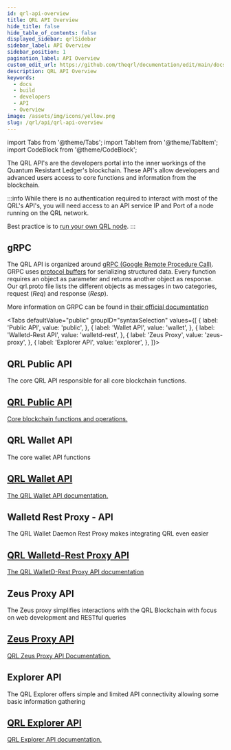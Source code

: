 ```yaml
---
id: qrl-api-overview
title: QRL API Overview
hide_title: false
hide_table_of_contents: false
displayed_sidebar: qrlSidebar
sidebar_label: API Overview
sidebar_position: 1
pagination_label: API Overview
custom_edit_url: https://github.com/theqrl/documentation/edit/main/docs/API/api-overview.md
description: QRL API Overview
keywords:
  - docs
  - build
  - developers
  - API
  - Overview
image: /assets/img/icons/yellow.png
slug: /qrl/api/qrl-api-overview
---
```



import Tabs from '@theme/Tabs';
import TabItem from '@theme/TabItem';
import CodeBlock from '@theme/CodeBlock';


The QRL API's are the developers portal into the inner workings of the Quantum Resistant Ledger's blockchain. These API's allow developers and advanced users access to core functions and information from the blockchain.

:::info
While there is no authentication required to interact with most of the QRL's API's, you will need access to an API service IP and Port of a node running on the QRL network. 

Best practice is to [run your own QRL node](../../qrl/use/node/overview).
:::

## gRPC

The QRL API is organized around [gRPC (Google Remote Procedure Call)](https://grpc.io/). GRPC uses [protocol buffers](https://developers.google.com/protocol-buffers/docs/overview) for serializing structured data. Every function requires an object as parameter and returns another object as response. Our qrl.proto file lists the different objects as messages in two categories, request (*Req*) and response (*Resp*).

More information on GRPC can be found in [their official documentation](https://grpc.io/)

<Tabs defaultValue="public" 
      groupID="syntaxSelection" 
      values={[
        { label: 'Public API', value: 'public', },
        { label: 'Wallet API', value: 'wallet', },
        { label: 'Walletd-Rest API', value: 'walletd-rest', },
        { label: 'Zeus Proxy', value: 'zeus-proxy', },
        { label: 'Explorer API', value: 'explorer', },
      ]}>
  
  <TabItem value="public">
    <h2>QRL Public API</h2>
    <p>The core QRL API responsible for all core blockchain functions.</p>
    <span>
      <section class="row list_node_modules-@docusaurus-theme-classic-lib-theme-DocCategoryGeneratedIndexPage-styles-module">
        <article class="col col--12 margin-bottom--lg">
          <a class="card padding--md cardContainer_node_modules-@docusaurus-theme-classic-lib-theme-DocCard-styles-module" href="../../qrl/api/qrl-public-api">
            <h2 class="text--truncate cardTitle_node_modules-@docusaurus-theme-classic-lib-theme-DocCard-styles-module" title="QRL Public API">
              QRL Public API
            </h2>
            <p class="text--truncate cardDescription_node_modules-@docusaurus-theme-classic-lib-theme-DocCard-styles-module" title="Core blockchain functions">Core blockchain functions and operations.</p>
          </a>
        </article>
      </section>
    </span>
  </TabItem>
  
  <TabItem value="wallet">
    <h2>QRL Wallet API</h2>
    <p>The core wallet API functions</p>
    <span>
      <section class="row list_node_modules-@docusaurus-theme-classic-lib-theme-DocCategoryGeneratedIndexPage-styles-module">
        <article class="col col--12 margin-bottom--lg">
          <a class="card padding--md cardContainer_node_modules-@docusaurus-theme-classic-lib-theme-DocCard-styles-module" href="../../qrl/api/wallet-api">
            <h2 class="text--truncate cardTitle_node_modules-@docusaurus-theme-classic-lib-theme-DocCard-styles-module" 
                title="QRL Wallet API">
              QRL Wallet API       
            </h2>
            <p class="text--truncate cardDescription_node_modules-@docusaurus-theme-classic-lib-theme-DocCard-styles-module" 
               title="QRL Wallet API">The QRL Wallet API documentation.</p>
          </a>
        </article>
      </section>
    </span>
  </TabItem>
  <TabItem value="walletd-rest">
    <h2>Walletd Rest Proxy - API</h2>
    <p>The QRL Wallet Daemon Rest Proxy makes integrating QRL even easier</p>
    <span>
      <section class="row list_node_modules-@docusaurus-theme-classic-lib-theme-DocCategoryGeneratedIndexPage-styles-module">
        <article class="col col--12 margin-bottom--lg">
          <a class="card padding--md cardContainer_node_modules-@docusaurus-theme-classic-lib-theme-DocCard-styles-module" href="../../qrl/api/walletd-rest-proxy">
            <h2 class="text--truncate cardTitle_node_modules-@docusaurus-theme-classic-lib-theme-DocCard-styles-module" 
                title="Wallet Daemon Rest Proxy">
              QRL Walletd-Rest Proxy API      
            </h2>
            <p class="text--truncate cardDescription_node_modules-@docusaurus-theme-classic-lib-theme-DocCard-styles-module" 
               title="QRL Wallet Daemon Proxy API.">The QRL WalletD-Rest Proxy API documentation</p>
          </a>
        </article>
      </section>
    </span>
  </TabItem>
  <TabItem value="zeus-proxy">
    <h2>Zeus Proxy API</h2>
    <p>The Zeus proxy simplifies interactions with the QRL Blockchain with focus on web development and RESTful queries</p>
    <span>
      <section class="row list_node_modules-@docusaurus-theme-classic-lib-theme-DocCategoryGeneratedIndexPage-styles-module">
        <article class="col col--12 margin-bottom--lg">
          <a class="card padding--md cardContainer_node_modules-@docusaurus-theme-classic-lib-theme-DocCard-styles-module" href="../../qrl/api/zeus-proxy">
            <h2 class="text--truncate cardTitle_node_modules-@docusaurus-theme-classic-lib-theme-DocCard-styles-module" 
                title="Zeus Proxy">
              Zeus Proxy API
            </h2>
            <p class="text--truncate cardDescription_node_modules-@docusaurus-theme-classic-lib-theme-DocCard-styles-module" 
               title="QRL Zeus Proxy API Documentation">QRL Zeus Proxy API Documentation.</p>
          </a>
        </article>
      </section>
    </span>
  </TabItem>

  <TabItem value="explorer">
    <h2>Explorer API</h2>
    <p>The QRL Explorer offers simple and limited API connectivity allowing some basic information gathering</p>
    <span>
      <section class="row list_node_modules-@docusaurus-theme-classic-lib-theme-DocCategoryGeneratedIndexPage-styles-module">
        <article class="col col--12 margin-bottom--lg">
          <a class="card padding--md cardContainer_node_modules-@docusaurus-theme-classic-lib-theme-DocCard-styles-module" href="../../qrl/api/explorer-api">
            <h2 class="text--truncate cardTitle_node_modules-@docusaurus-theme-classic-lib-theme-DocCard-styles-module" 
                title="Explorer API">
              QRL Explorer API
            </h2>
            <p class="text--truncate cardDescription_node_modules-@docusaurus-theme-classic-lib-theme-DocCard-styles-module" 
               title="QRL Explorer API.">QRL Explorer API documentation.</p>
          </a>
        </article>
      </section>
    </span>
  </TabItem>  
</Tabs>
